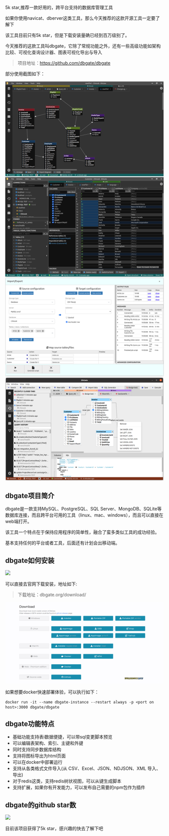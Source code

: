 5k star,推荐一款好用的，跨平台支持的数据库管理工具

如果你使用navicat、dberver这类工具，那么今天推荐的这款开源工具一定要了解下

该工具目前只有5k star，但是下载安装量确已经到百万级别了。

今天推荐的这款工具叫dbgate，它除了常规功能之外，还有一些高级功能如架构比较、可视化查询设计器、图表可视化导出与导入

>项目地址：https://github.com/dbgate/dbgate

部分使用截图如下：

![](image.png)
![](image-1.png)
![](image-2.png)
![](image-3.png)

## dbgate项目简介

dbgate是一款支持MySQL、PostgreSQL、SQL Server、MongoDB、SQLite等数据库连接，而且跨平台可用的工具（linux、mac、windows），而且可以直接在web端打开。

该工具一个特点在于保持应用程序的简单性，融合了蛮多类似工具的成功经验。

基本支持任何的平台或者工具，后面还有计划会出移动端。

## dbgate如何安装

 ![](https://img.shields.io/github/downloads/dbgate/dbgate/total?style=flat-square)

可以直接去官网下载安装，地址如下:

>下载地址：dbgate.org/download/

![download](image-4.png) 

如果想要docker快速部署体验，可以执行如下：

```
docker run -it --name dbgate-instance --restart always -p <port on host>:3000 dbgate/dbgate
```

## dbgate功能特点

- 基础功能支持表i数据便捷，可以带sql变更脚本预览
- 可以编辑表架构、索引、主键和外键
- 同时支持同步数据库结构
- 支持将图标导出为html页面
- 可以在docker中部署运行
- 支持从各类格式文件导入(从 CSV、Excel、JSON、NDJSON、XML 导入、导出)
- 对于redis这类，支持redis树状视图，可以从键生成脚本
- 支持扩展，如果你有开发能力，可以发布自己需要的npm包作为插件

## dbgate的github star数

 ![](https://img.shields.io/github/stars/dbgate/dbgate?style=flat-square)

 目前该项目获得了5k star，感兴趣的快去了解下吧